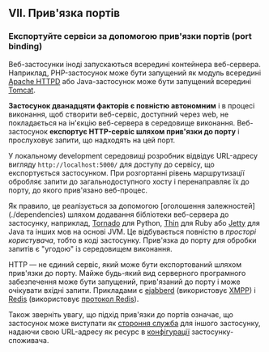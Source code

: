 ## VII. Прив'язка портів

### Експортуйте сервіси за допомогою прив'язки портів (port binding)

Веб-застосунки іноді запускаються всередині контейнера веб-сервера. Наприклад, PHP-застосунок може бути запущений як модуль всередині [Apache HTTPD](http://httpd.apache.org/) або Java-застосунок може бути запущений всередині [Tomcat](http://tomcat.apache.org/).

**Застосунок дванадцяти факторів є повністю автономним** і в процесі виконання, щоб створити веб-сервіс, доступний через web, не покладається на ін'єкцію веб-сервера в середовище виконання. Веб-застосунок **експортує HTTP-сервіс шляхом прив'язки до порту** і прослуховує запити, що надходять на цей порт.

У локальному development середовищі розробник відвідує URL-адресу вигляду `http://localhost:5000/` для доступу до сервісу, що експортується застосунком. При розгортанні рівень маршрутизації обробляє запити до загальнодоступного хосту і перенаправляє їх до порту, до якого прив'язано веб-процес.

Як правило, це реалізується за допомогою [оголошення залежностей] (./dependencies) шляхом додавання бібліотеки веб-сервера до застосунку, наприклад, [Tornado](http://www.tornadoweb.org/) для Python, [Thin](http://code.macournoyer.com/thin/) для Ruby або [Jetty](http://www.eclipse.org/jetty/) для Java та інших мов на основі JVM. Це відбувається повністю в *просторі користувача*, тобто в коді застосунку. Прив'язка до порту для обробки запитів є "угодою" із середовищем виконання.

HTTP — не єдиний сервіс, який може бути експортований шляхом прив'язки до порту. Майже будь-який вид серверного програмного забезпечення може бути запущений, прив'язаний до порту і може очікувати вхідні запити. Прикладами є [ejabberd](http://www.ejabberd.im/) (використовує [XMPP](http://xmpp.org/)) і [Redis](http://redis.io/) (використовує [протокол Redis](http://redis.io/topics/protocol)).

Також зверніть увагу, що підхід прив'язки до портів означає, що застосунок може виступати як [стороння служба](./backing-services) для іншого застосунку, надаючи свою URL-адресу як ресурс в [конфігурації](./config) застосунку-споживача.